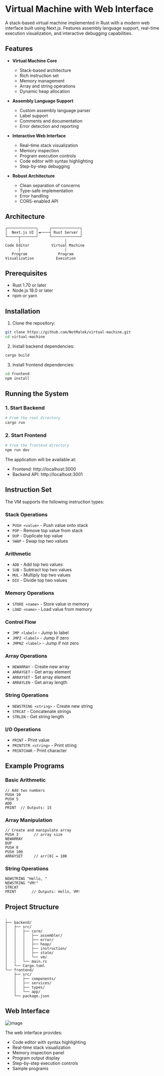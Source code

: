 # Virtual Machine with Web Interface

A stack-based virtual machine implemented in Rust with a modern web interface built using Next.js. Features assembly language support, real-time execution visualization, and interactive debugging capabilities.

## Features

- **Virtual Machine Core**
    - Stack-based architecture
    - Rich instruction set
    - Memory management
    - Array and string operations
    - Dynamic heap allocation

- **Assembly Language Support**
    - Custom assembly language parser
    - Label support
    - Comments and documentation
    - Error detection and reporting

- **Interactive Web Interface**
    - Real-time stack visualization
    - Memory inspection
    - Program execution controls
    - Code editor with syntax highlighting
    - Step-by-step debugging

- **Robust Architecture**
    - Clean separation of concerns
    - Type-safe implementation
    - Error handling
    - CORS-enabled API

## Architecture

```
┌─────────────┐     ┌─────────────┐
│  Next.js UI │◄────┤ Rust Server │
└─────┬───────┘     └─────────────┘
      │                    │
Code Editor          Virtual Machine
      │                    │
   Program              Program
Visualization          Execution
```

## Prerequisites

- Rust 1.70 or later
- Node.js 18.0 or later
- npm or yarn

## Installation

1. Clone the repository:
```bash
git clone https://github.com/NotMalek/virtual-machine.git
cd virtual-machine
```

2. Install backend dependencies:
```bash
cargo build
```

3. Install frontend dependencies:
```bash
cd frontend
npm install
```

## Running the System

### 1. Start Backend
```bash
# From the root directory
cargo run
```

### 2. Start Frontend
```bash
# From the frontend directory
npm run dev
```

The application will be available at:
- Frontend: http://localhost:3000
- Backend API: http://localhost:3001

## Instruction Set

The VM supports the following instruction types:

### Stack Operations
- `PUSH <value>` - Push value onto stack
- `POP` - Remove top value from stack
- `DUP` - Duplicate top value
- `SWAP` - Swap top two values

### Arithmetic
- `ADD` - Add top two values
- `SUB` - Subtract top two values
- `MUL` - Multiply top two values
- `DIV` - Divide top two values

### Memory Operations
- `STORE <name>` - Store value in memory
- `LOAD <name>` - Load value from memory

### Control Flow
- `JMP <label>` - Jump to label
- `JMPZ <label>` - Jump if zero
- `JMPNZ <label>` - Jump if not zero

### Array Operations
- `NEWARRAY` - Create new array
- `ARRAYGET` - Get array element
- `ARRAYSET` - Set array element
- `ARRAYLEN` - Get array length

### String Operations
- `NEWSTRING <string>` - Create new string
- `STRCAT` - Concatenate strings
- `STRLEN` - Get string length

### I/O Operations
- `PRINT` - Print value
- `PRINTSTR <string>` - Print string
- `PRINTCHAR` - Print character

## Example Programs

### Basic Arithmetic
```assembly
// Add two numbers
PUSH 10
PUSH 5
ADD
PRINT  // Outputs: 15
```

### Array Manipulation
```assembly
// Create and manipulate array
PUSH 3       // array size
NEWARRAY
DUP
PUSH 0
PUSH 100
ARRAYSET     // arr[0] = 100
```

### String Operations
```assembly
NEWSTRING "Hello, "
NEWSTRING "VM!"
STRCAT
PRINT       // Outputs: Hello, VM!
```

## Project Structure

```
.
├── backend/
│   ├── src/
│   │   ├── core/
│   │   │   ├── assembler/
│   │   │   ├── error/
│   │   │   ├── heap/
│   │   │   ├── instruction/
│   │   │   ├── state/
│   │   │   └── vm/
│   │   └── main.rs
│   └── Cargo.toml
└── frontend/
    ├── src/
    │   ├── components/
    │   ├── services/
    │   ├── types/
    │   └── app/
    └── package.json
```

## Web Interface

![image](https://github.com/user-attachments/assets/72d81d1a-ed66-47e5-b186-7e403812d814)


The web interface provides:
- Code editor with syntax highlighting
- Real-time stack visualization
- Memory inspection panel
- Program output display
- Step-by-step execution controls
- Sample programs

